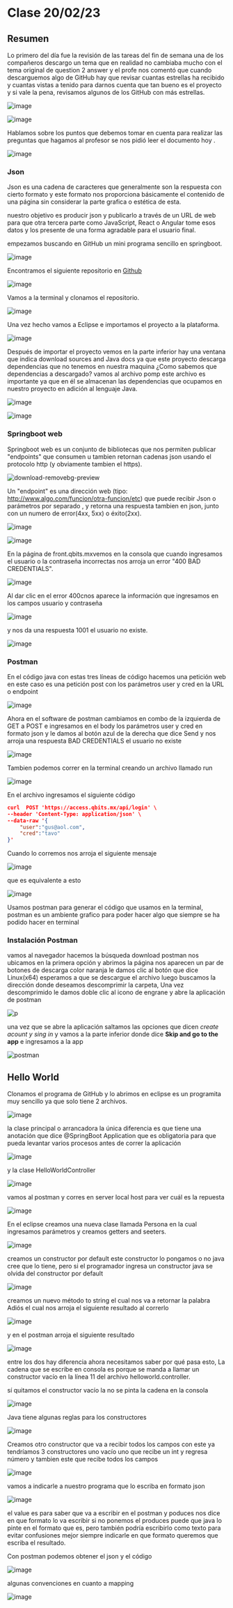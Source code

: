 # Clase 20/02/23 #
## Resumen ##

Lo primero del día fue la revisión de las tareas del fin de semana una de los compañeros descargo un tema que en realidad no cambiaba mucho con el tema original de question 2 answer y el profe nos comentó que cuando descarguemos algo de GitHub hay que revisar cuantas estrellas ha recibido y cuantas vistas a tenido para darnos cuenta que tan bueno es el proyecto y si vale la pena, revisamos algunos de los GitHub con más estrellas.

![image](https://user-images.githubusercontent.com/123017277/220220239-63bc8c3b-63f8-4889-9106-a4ccb4bae810.png)

![image](https://user-images.githubusercontent.com/123017277/220220579-5d874d49-95eb-478d-83a7-3629401f101e.png)

Hablamos sobre los puntos que debemos tomar en cuenta para realizar las preguntas que hagamos al profesor se nos pidió leer el documento hoy .

![image](https://user-images.githubusercontent.com/123017277/220221848-aa7eee21-9925-438c-a7fe-985dc296d71e.png)

### Json ###

Json es una cadena de caracteres que generalmente son la respuesta con cierto formato y este formato nos proporciona básicamente el contenido de una página sin considerar la parte grafica o estética de esta.

nuestro objetivo es producir json y publicarlo a través de un URL de web para que otra tercera parte como JavaScript, React o Angular tome esos datos y los presente de una forma agradable para el usuario final.

empezamos buscando en GitHub un mini programa sencillo en springboot.

![image](https://user-images.githubusercontent.com/123017277/220225671-a6bc2998-6e3a-4c0f-803f-2b58f4f5468f.png)

Encontramos el siguiente repositorio en [Github](https://github.com/BuntyRaghani/spring-boot-hello-world)

![image](https://user-images.githubusercontent.com/123017277/220226372-0395e194-923f-4233-95c9-94c2fa721093.png)

Vamos a la terminal y clonamos el repositorio.

![image](https://user-images.githubusercontent.com/123017277/220228736-48df96ba-9bdc-4d61-808d-11dd875c4bf6.png)

Una vez hecho vamos a Eclipse e importamos el proyecto a la plataforma.

![image](https://user-images.githubusercontent.com/123017277/220226821-d00e926c-dabd-4516-842e-35c349f57f18.png)

Después de importar el proyecto vemos en la parte inferior hay una ventana que indica download sources and Java docs ya que este proyecto descarga dependencias que no tenemos en nuestra maquina ¿Como sabemos que dependencias a descargado? vamos al archivo pomp este archivo es importante ya que en él se almacenan las dependencias que ocupamos en nuestro proyecto en adición al lenguaje Java.

![image](https://user-images.githubusercontent.com/123017277/220229348-4449c4e1-ab3a-486d-b0cf-51860ffd3a48.png)

![image](https://user-images.githubusercontent.com/123017277/220229544-eae100c0-f71e-47f4-80d4-0528c7f54066.png)

### Springboot web ###

Springboot web es un conjunto de bibliotecas que nos permiten publicar "endpoints" que consumen u tambien retornan cadenas json usando el protocolo http (y obviamente tambien el https).

![download-removebg-preview](https://user-images.githubusercontent.com/123017277/220232216-9e9e983a-d524-4bff-bbfd-3a2826247e75.png)

Un "endpoint" es una dirección web (tipo: http://www.algo.com/funcion/otra-funcion/etc) que puede recibir Json o parámetros por separado , y retorna una respuesta tambien en json, junto con un numero de error(4xx, 5xx) o éxito(2xx).

![image](https://user-images.githubusercontent.com/123017277/220233663-e09cd058-3a82-4809-9fd1-ba7521ffc637.png)

![image](https://user-images.githubusercontent.com/123017277/220234223-d7f3ce12-41a4-4caf-898a-353aae9f42bb.png)

En la página de front.qbits.mxvemos en la consola que cuando ingresamos el usuario o la contraseña incorrectas nos arroja un error "400 BAD CREDENTIALS".

![image](https://user-images.githubusercontent.com/123017277/220236566-17c0758a-ccd1-429a-93d5-e08f627857b1.png)

Al dar clic en el error 400cnos aparece la información que ingresamos en los campos usuario y contraseña

![image](https://user-images.githubusercontent.com/123017277/220237043-70053797-efe7-4e47-b85c-4a822ab555cf.png)

y nos da una respuesta 1001 el usuario no existe.

![image](https://user-images.githubusercontent.com/123017277/220237260-57572989-7f85-4715-9792-28a4c1ca155d.png)

### Postman ###

En el código java con estas tres líneas de código hacemos una petición web en este caso es una petición post con los parámetros user y cred en la URL o endpoint

![image](https://user-images.githubusercontent.com/123017277/220238760-78efc5a1-bc56-4b9b-bfd6-4204cbb74415.png)

Ahora en el software de postman cambiamos en combo de la izquierda de GET a POST e ingresamos en el body los parámetros user y cred en formato json y le damos al botón azul de la derecha que dice Send y nos arroja una respuesta BAD CREDENTIALS el usuario no existe

![image](https://user-images.githubusercontent.com/123017277/220253138-1f3ea6b3-98f6-45d7-99e4-2a5eeafdcd2a.png)

Tambien podemos correr en la terminal creando un archivo llamado run

![image](https://user-images.githubusercontent.com/123017277/220252707-9fdbcd92-dfd7-4363-8e5f-41e970159d04.png)

En el archivo ingresamos el siguiente código 

```json
curl  POST 'https://access.qbits.mx/api/login' \
--header 'Content-Type: application/json' \
--data-raw '{
    "user":"gus@aol.com",
    "cred":"tavo"
}'
```

Cuando lo corremos nos arroja el siguiente mensaje

![image](https://user-images.githubusercontent.com/123017277/220253025-df660d9e-fab0-4836-80bb-10c14fa074fb.png)

que es equivalente a esto 

![image](https://user-images.githubusercontent.com/123017277/220254455-5378477a-0773-4c9c-8857-d2eca3a7bff4.png)

Usamos postman para generar el código que usamos en la terminal, postman es un ambiente grafico para poder hacer algo que siempre se ha podido hacer en terminal

### Instalación Postman ###

vamos al navegador hacemos la búsqueda download postman nos ubicamos en la primera opción y abrimos la página nos aparecen un par de botones de descarga color naranja le damos clic al botón que dice Linux(x64) esperamos a que se descargue el archivo luego buscamos la dirección donde deseamos descomprimir la carpeta, Una vez descomprimido le damos doble clic al icono de engrane y abre la aplicación de postman

![p](https://user-images.githubusercontent.com/123017277/220256408-4b9ee225-6ad6-47ef-9b89-44ece26f920b.gif)

una vez que se abre la aplicación saltamos las opciones que dicen *create acount y sing in*  y vamos a la parte inferior donde dice **Skip and go to the app** e ingresamos a la app

![postman](https://user-images.githubusercontent.com/123017277/220259490-8628b27c-1754-48bf-895a-4e6f7f0a7640.gif)

## Hello World ##

Clonamos el programa de GitHub y lo abrimos en eclipse es un programita muy sencillo ya que solo tiene 2 archivos.

![image](https://user-images.githubusercontent.com/123017277/220263291-4c91eeb7-1eb8-480b-bad2-33fad1b42fcc.png)

la clase principal o arrancadora la única diferencia es que tiene una anotación que dice @SpringBoot Application que es obligatoria para que pueda levantar varios procesos antes de correr la aplicación 

![image](https://user-images.githubusercontent.com/123017277/220260194-97aace46-56ac-4d23-93c1-9cfe21b74d97.png)

y la clase HelloWorldController

![image](https://user-images.githubusercontent.com/123017277/220264088-3ea15c35-30dd-43f1-a23a-87ffd4fcbe0c.png)

vamos al postman y corres en server local host para ver cuál es la repuesta

![image](https://user-images.githubusercontent.com/123017277/220265024-035cb2aa-0515-41da-8d7d-8682ef5c82ee.png)

En el eclipse creamos una nueva clase llamada Persona en la cual ingresamos parámetros y creamos getters and seeters.

![image](https://user-images.githubusercontent.com/123017277/220266133-234d53b2-7243-42e3-98b9-75d38f747826.png)

creamos un constructor por default este constructor lo pongamos o no java cree que lo tiene, pero si el programador ingresa un constructor java se olvida del constructor por default

![image](https://user-images.githubusercontent.com/123017277/220266791-a9040236-8dc1-4fec-b177-7df0fc9aa441.png)

creamos un nuevo método to string el cual nos va a retornar la palabra Adiós el cual nos arroja el siguiente resultado al correrlo

![image](https://user-images.githubusercontent.com/123017277/220271101-9150c656-1abc-4039-b5c7-3c8b6a4b7815.png)

y en el postman arroja el siguiente resultado

![image](https://user-images.githubusercontent.com/123017277/220271431-dac9964d-d694-4bb6-a7fa-7903149e0f84.png)

entre los dos hay diferencia ahora necesitamos saber por qué pasa esto, La cadena que se escribe en consola es porque se manda a llamar un constructor vacío en la línea 11 del archivo helloworld.controller.

sí quitamos el constructor vacío la no se pinta la cadena en la consola

![image](https://user-images.githubusercontent.com/123017277/220274011-94791e1b-7543-4d67-96e7-bdbcc3f6787d.png)

Java tiene algunas reglas para los constructores

![image](https://user-images.githubusercontent.com/123017277/220273882-60503115-1c27-4ae3-b4cf-6c3a96ffbf4e.png)

Creamos otro constructor que va a recibir todos los campos con este ya tendríamos 3 constructores uno vacío uno que recibe un int y regresa número y tambien este que recibe todos los campos

![image](https://user-images.githubusercontent.com/123017277/220275972-b3790061-ec8e-4f79-9237-9701866ce0ec.png)

vamos a indicarle a nuestro programa que lo escriba en formato json 

![image](https://user-images.githubusercontent.com/123017277/220277323-6e96b0e6-0b72-4b93-88d4-a9c57cf00a15.png)

el value es para saber que va a escribir en el postman y poduces nos dice en que formato lo va escribir si no ponemos el produces puede que java lo pinte en el formato que es, pero también podría escribirlo como texto para evitar confusiones mejor siempre indicarle en que formato queremos que escriba el resultado.

Con postman podemos obtener el json y el código 

![image](https://user-images.githubusercontent.com/123017277/220279834-bd9deac7-2341-4cad-8f7d-b8d111640105.png)

algunas convenciones en cuanto a mapping

![image](https://user-images.githubusercontent.com/123017277/220282661-b8557252-ea04-40d4-b15e-af9e03d74447.png)

